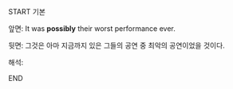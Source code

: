 START
기본

앞면:
It was **possibly** their worst performance ever. 


뒷면:
그것은 아마 지금까지 있은 그들의 공연 중 최악의 공연이었을 것이다.


해석:


<!--ID: 1740388765504-->
END